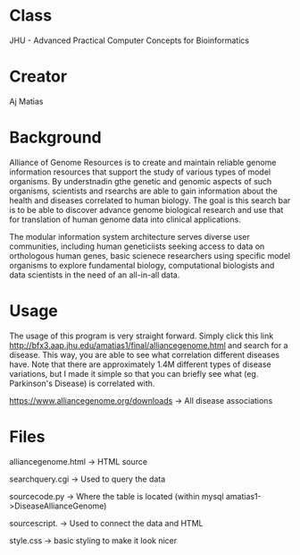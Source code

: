 # Class

JHU - Advanced Practical Computer Concepts for Bioinformatics

# Creator

Aj Matias

# Background

Alliance of Genome Resources is to create and maintain reliable genome information resources that support the study of various types of model organisms. By understnadin gthe genetic and genomic aspects of such organisms, scientists and rsearchs are able to gain information about the health and diseases correlated to human biology. The goal is this search bar is to be able to discover advance genome biological research and use that for translation of human genome data into clinical applications.

The modular information system architecture serves diverse user communities, including human geneticiists seeking access to data on orthologous human genes, basic scienece researchers using specific model organisms to explore fundamental biology, computational biologists and data scientists in the need of an all-in-all data.

# Usage

The usage of this program is very straight forward. Simply click this link http://bfx3.aap.jhu.edu/amatias1/final/alliancegenome.html and search for a disease. This way, you are able to see what correlation different diseases have. Note that there are approximately 1.4M different types of disease variations, but I made it simple so that you can briefly see what (eg. Parkinson's Disease) is correlated with.

https://www.alliancegenome.org/downloads -> All disease associations

# Files

alliancegenome.html -> HTML source

searchquery.cgi -> Used to query the data

sourcecode.py -> Where the table is located (within mysql amatias1->DiseaseAllianceGenome)

sourcescript. -> Used to connect the data and HTML

style.css -> basic styling to make it look nicer

